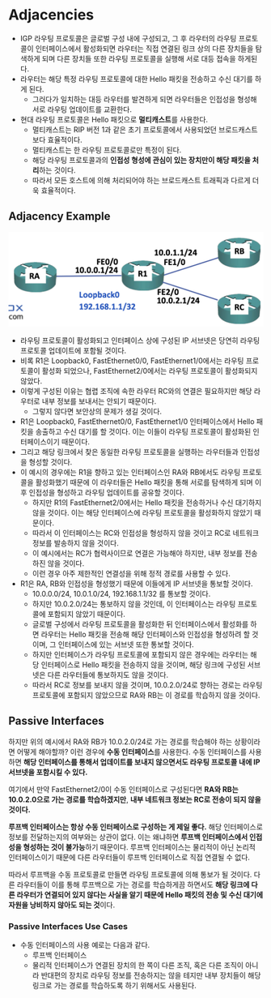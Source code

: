 # Adjacencies

- IGP 라우팅 프로토콜은 글로벌 구성 내에 구성되고, 그 후 라우터의 라우팅 프로토콜이 인터페이스에서 활성화되면 라우터는 직접 연결된 링크 상의 다른 장치들을 탐색하게 되며 다른 장치들 또한 라우팅 프로토콜을 실행해 서로 대등 접속을 하게된다.
- 라우터는 해당 특정 라우팅 프로토콜에 대한 Hello 패킷을 전송하고 수신 대기를 하게 된다.
	- 그러다가 일치하는 대등 라우터를 발견하게 되면 라우터들은 인접성을 형성해 서로 라우팅 업데이트를 교환한다.
- 현대 라우팅 프로토콜은 Hello 패킷으로 **멀티캐스트**를 사용한다.
	- 멀티캐스트는 RIP 버전 1과 같은 초기 프로토콜에서 사용되었던 브로드캐스트보다 효율적이다.
	- 멀티캐스트는 한 라우팅 프로토콜로만 특정이 된다.
	- 해당 라우팅 프로토콜과의 **인접성 형성에 관심이 있는 장치만이 해당 패킷을 처리**하는 것이다.
	- 따라서 모든 호스트에 의해 처리되어야 하는 브로드캐스트 트래픽과 다르게 더욱 효율적이다.
## Adjacency Example

![](./images/adjacency.png)

- 라우팅 프로토콜이 활성화되고 인터페이스 상에 구성된 IP 서브넷은 당연히 라우팅 프로토콜 업데이트에 포함될 것이다.
- 비록 R1은 Loopback0, FastEthernet0/0, FastEthernet1/0에서는 라우팅 프로토콜이 활성화 되었으나, FastEthernet2/0에서는 라우팅 프로토콜이 활성화되지 않았다.
- 이렇게 구성된 이유는 협렵 조직에 속한 라우터 RC와의 연결은 필요하지만 해당 라우터로 내부 정보를 보내서는 안되기 때문이다.
	- 그렇지 않다면 보안상의 문제가 생길 것이다.
- R1은 Loopback0, FastEthernet0/0, FastEthernet1/0 인터페이스에서 Hello 패킷을 송출하고 수신 대기를 할 것이다. 이는 이들이 라우팅 프로토콜이 활성화된 인터페이스이기 때문이다.
- 그리고 해당 링크에서 찾은 동일한 라우팅 프로토콜을 실행하는 라우터들과 인접성을 형성할 것이다.
- 이 예시의 경우에는 R1을 향하고 있는 인터페이스인 RA와 RB에서도 라우팅 프로토콜을 활성화했기 때문에 이 라우터들은 Hello 패킷을 통해 서로를 탐색하게 되며 이후 인접성을 형성하고 라우팅 업데이트를 공유할 것이다.
	- 하지만 R1의 FastEthernet2/0에서는 Hello 패킷을 전송하거나 수신 대기하지 않을 것이다. 이는 해당 인터페이스에 라우팅 프로토콜을 활성화하지 않았기 때문이다.
	- 따라서 이 인터페이스는 RC와 인접성을 형성하지 않을 것이고 RC로 네트워크 정보를 발송하지 않을 것이다.
	- 이 예시에서는 RC가 협력사이므로 연결은 가능해야 하지만, 내부 정보를 전송하진 않을 것이다.
	- 이런 경우 아주 제한적인 연결성을 위해 정적 경로를 사용할 수 있다.
- R1은 RA, RB와 인접성을 형성했기 때문에 이들에게 IP 서브넷을 통보할 것이다.
	- 10.0.0.0/24, 10.0.1.0/24, 192.168.1.1/32 를 통보할 것이다.
	- 하지만 10.0.2.0/24는 통보하지 않을 것인데, 이 인터페이스는 라우팅 프로토콜에 포함되지 않았기 때문이다.
	- 글로벌 구성에서 라우팅 프로토콜을 활성화한 뒤 인터페이스에서 활성화를 하면 라우터는 Hello 패킷을 전송해 해당 인터페이스와 인접성을 형성하려 할 것이며, 그 인터페이스에 있는 서브넷 또한 통보할 것이다.
	- 하지만 인터페이스가 라우팅 프로토콜에 포함되지 않은 경우에는 라우터는 해당 인터페이스로 Hello 패킷을 전송하지 않을 것이며, 해당 링크에 구성된 서브넷은 다른 라우터들에 통보하지도 않을 것이다.
	- 따라서 RC로 정보를 보내지 않을 것이며, 10.0.2.0/24로 향하는 경로는 라우팅 프로토콜에 포함되지 않았으므로 RA와 RB는 이 경로를 학습하지 않을 것이다.
## Passive Interfaces

하지만 위의 예시에서 RA와 RB가 10.0.2.0/24로 가는 경로를 학습해야 하는 상황이라면 어떻게 해야할까?
이런 경우에 **수동 인터페이스**를 사용한다. 수동 인터페이스를 사용하면 **해당 인터페이스를 통해서 업데이트를 보내지 않으면서도 라우팅 프로토콜 내에 IP 서브넷을 포함시킬 수 있다.** 

여기에서 만약 FastEthernet2/0이 수동 인터페이스로 구성된다면 **RA와 RB는 10.0.2.0으로 가는 경로를 학습하겠지만**, **내부 네트워크 정보는 RC로 전송이 되지 않을 것이다.**

**루프백 인터페이스는 항상 수동 인터페이스로 구성하는 게 제일 좋다.** 해당 인터페이스로 정보를 전달하는지의 여부와는 상관이 없다. 이는 왜냐하면 **루프백 인터페이스에서 인접성을 형성하는 것이 불가능**하기 때문이다. 루프백 인터페이스는 물리적이 아닌 논리적 인터페이스이기 때문에 다른 라우터들이 루프백 인터페이스로 직접 연결될 수 없다. 

따라서 루프백을 수동 프로토콜로 만들면 라우팅 프로토콜에 의해 통보가 될 것이다. 다른 라우터들이 이를 통해 루프백으로 가는 경로를 학습하게끔 하면서도 **해당 링크에 다른 라우터가 연결되어 있지 않다는 사실을 알기 때문에 Hello 패킷의 전송 및 수신 대기에 자원을 낭비하지 않아도 되는 것**이다.
### Passive Interfaces Use Cases

- 수동 인터페이스의 사용 예로는 다음과 같다.
	- 루프백 인터페이스
	- 물리적 인터페이스가 연결된 장치의 한 쪽이 다른 조직, 혹은 다른 조직이 아니라 반대편의 장치로 라우팅 정보를 전송하지는 않을 테지만 내부 장치들이 해당 링크로 가는 경로를 학습하도록 하기 위해서도 사용된다.
